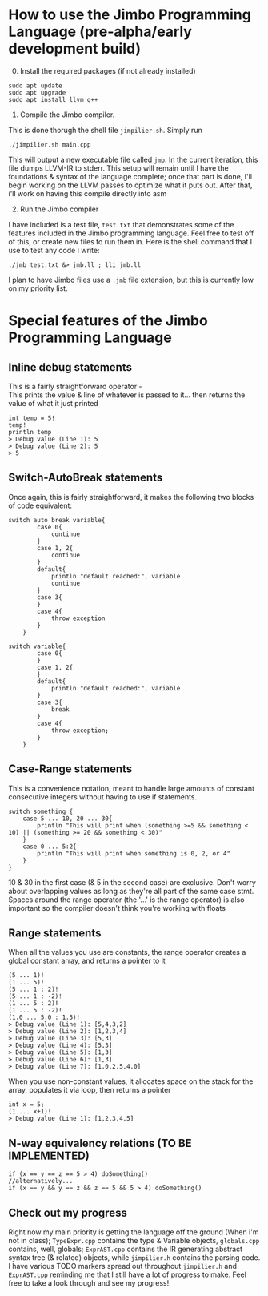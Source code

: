 # How to use the Jimbo Programming Language (pre-alpha/early development build)
0) Install the required packages (if not already installed)
```
sudo apt update
sudo apt upgrade
sudo apt install llvm g++
```
1) Compile the Jimbo compiler. 

This is done thorugh the shell file `jimpilier.sh`. Simply run
```
./jimpilier.sh main.cpp
```
This will output a new executable file called `jmb`. In the current iteration, this file dumps LLVM-IR to stderr. 
This setup will remain until I have the foundations & syntax of the language complete; once that part is done, I'll begin working on the LLVM passes to optimize what it puts out. After that, i'll work on having this compile directly into asm

2) Run the Jimbo compiler

I have included is a test file, `test.txt` that demonstrates some of the features included in the Jimbo programming language. Feel free to test off of this, or create new files to run them in. 
Here is the shell command that I use to test any code I write:
```
./jmb test.txt &> jmb.ll ; lli jmb.ll
```
I plan to have Jimbo files use a `.jmb` file extension, but this is currently low on my priority list. 
# Special features of the Jimbo Programming Language
## Inline debug statements
This is a fairly straightforward operator -  
This prints the value & line of whatever is passed to it...
then returns the value of what it just printed
```
int temp = 5!
temp!
println temp
> Debug value (Line 1): 5
> Debug value (Line 2): 5
> 5
```
## Switch-AutoBreak statements 
Once again, this is fairly straightforward, it makes the following two blocks of code equivalent:
```
switch auto break variable{
        case 0{
            continue
        }
        case 1, 2{
            continue
        }
        default{
            println "default reached:", variable
			continue
		}
		case 3{
		}
		case 4{
			throw exception
		}
    }
```
```
switch variable{
        case 0{
        }
        case 1, 2{
        }
        default{
            println "default reached:", variable
        }
		case 3{
			break
		}
		case 4{
			throw exception; 
		}
    }
```
## Case-Range statements
This is a convenience notation, meant to handle large amounts of constant consecutive integers without having to use if statements. 

```
switch something {
	case 5 ... 10, 20 ... 30{
        println "This will print when (something >=5 && something < 10) || (something >= 20 && something < 30)"
    }
    case 0 ... 5:2{
        println "This will print when something is 0, 2, or 4"
    }
}
```
10 & 30 in the first case (& 5 in the second case) are exclusive. Don't worry about overlapping values as long as they're all part of the same case stmt.
Spaces around the range operator (the '...' is the range operator) is also important so the compiler doesn't think you're working with floats
## Range statements
When all the values you use are constants, the range operator creates a global constant array, and returns a pointer to it
```
(5 ... 1)! 
(1 ... 5)!
(5 ... 1 : 2)! 
(5 ... 1 : -2)!
(1 ... 5 : 2)!
(1 ... 5 : -2)!
(1.0 ... 5.0 : 1.5)!
> Debug value (Line 1): [5,4,3,2]
> Debug value (Line 2): [1,2,3,4]
> Debug value (Line 3): [5,3]
> Debug value (Line 4): [5,3]
> Debug value (Line 5): [1,3]
> Debug value (Line 6): [1,3]
> Debug value (Line 7): [1.0,2.5,4.0]
```
When you use non-constant values, it allocates space on the stack for the array, populates it via loop, then returns a pointer
```
int x = 5;
(1 ... x+1)!
> Debug value (Line 1): [1,2,3,4,5]
```

## N-way equivalency relations (TO BE IMPLEMENTED)
```
if (x == y == z == 5 > 4) doSomething()
//alternatively...
if (x == y && y == z && z == 5 && 5 > 4) doSomething()
```
## Check out my progress
Right now my main priority is getting the language off the ground (When i'm not in class); `TypeExpr.cpp` contains the type & Variable objects, `globals.cpp` contains, well, globals; `ExprAST.cpp` contains the IR generating abstract syntax tree (& related) objects, while `jimpilier.h` contains the parsing code. 
I have various TODO markers spread out throughout `jimpilier.h` and `ExprAST.cpp` reminding me that I still have a lot of progress to make. Feel free to take a look through and see my progress! 
